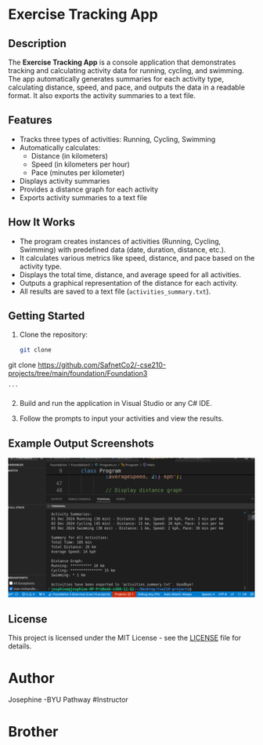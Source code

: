 # Exercise Tracking App

## Description

The **Exercise Tracking App** is a console application that demonstrates tracking and calculating activity data for running, cycling, and swimming. The app automatically generates summaries for each activity type, calculating distance, speed, and pace, and outputs the data in a readable format. It also exports the activity summaries to a text file.

## Features

- Tracks three types of activities: Running, Cycling, Swimming
- Automatically calculates:
  - Distance (in kilometers)
  - Speed (in kilometers per hour)
  - Pace (minutes per kilometer)
- Displays activity summaries
- Provides a distance graph for each activity
- Exports activity summaries to a text file

## How It Works

- The program creates instances of activities (Running, Cycling, Swimming) with predefined data (date, duration, distance, etc.).
- It calculates various metrics like speed, distance, and pace based on the activity type.
- Displays the total time, distance, and average speed for all activities.
- Outputs a graphical representation of the distance for each activity.
- All results are saved to a text file (`activities_summary.txt`).


## Getting Started

1. Clone the repository:
    ```bash
    git clone 
git clone https://github.com/SafnetCo2/-cse210-projects/tree/main/foundation/Foundation3

    ```

2. Build and run the application in Visual Studio or any C# IDE.

3. Follow the prompts to input your activities and view the results.

##  Example Output Screenshots

![Program Summary](../Foundation3/assets/Screenshot%20from%202024-12-18%2002-11-30.png)


## License

This project is licensed under the MIT License - see the [LICENSE](License) file for details.

# Author 
Josephine -BYU Pathway
#Instructor 
# Brother 

